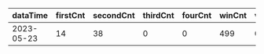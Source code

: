 |dataTime|firstCnt|secondCnt|thirdCnt|fourCnt|winCnt|vrate|wrate|
|-|-|-|-|-|-|-|-|
|2023-05-23|14|38|0|0|499|0%|0%|